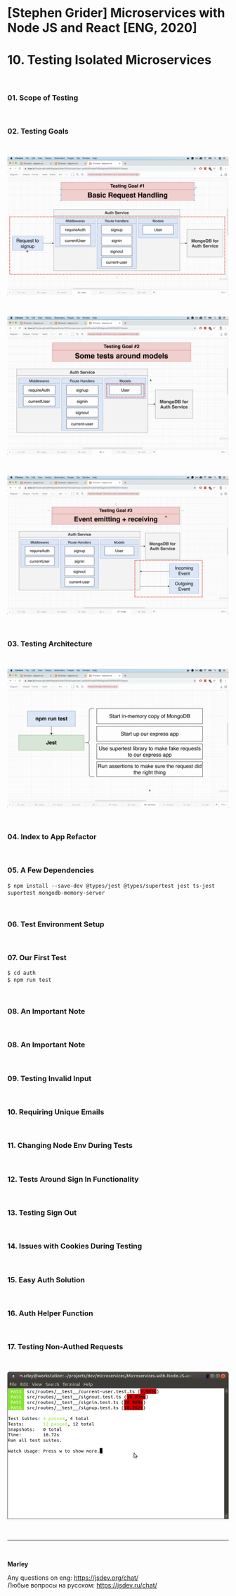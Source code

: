 # [Stephen Grider] Microservices with Node JS and React [ENG, 2020]

# 10. Testing Isolated Microservices

<br/>

### 01. Scope of Testing

<br/>

### 02. Testing Goals

<br/>

![Application](/img/pic-10-01.png?raw=true)

<br/>

![Application](/img/pic-10-02.png?raw=true)

<br/>

![Application](/img/pic-10-03.png?raw=true)

<br/>

### 03. Testing Architecture

<br/>

![Application](/img/pic-10-04.png?raw=true)

<br/>

### 04. Index to App Refactor

<br/>

### 05. A Few Dependencies

    $ npm install --save-dev @types/jest @types/supertest jest ts-jest supertest mongodb-memory-server

<br/>

### 06. Test Environment Setup

<br/>

### 07. Our First Test

    $ cd auth
    $ npm run test

<br/>

### 08. An Important Note

<br/>

### 08. An Important Note

<br/>

### 09. Testing Invalid Input

<br/>

### 10. Requiring Unique Emails

<br/>

### 11. Changing Node Env During Tests

<br/>

### 12. Tests Around Sign In Functionality

<br/>

### 13. Testing Sign Out

<br/>

### 14. Issues with Cookies During Testing

<br/>

### 15. Easy Auth Solution

<br/>

### 16. Auth Helper Function

<br/>

### 17. Testing Non-Authed Requests

<br/>

![Application](/img/pic-10-05.png?raw=true)

<br/>

---

<br/>

**Marley**

Any questions on eng: https://jsdev.org/chat/  
Любые вопросы на русском: https://jsdev.ru/chat/

